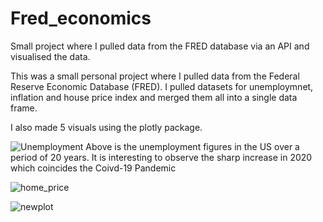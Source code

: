 # Fred_economics
Small project where I pulled data from the FRED database via an API and visualised the data.

This was a small personal project where I pulled data from the Federal Reserve Economic Database (FRED). 
I pulled datasets for unemploymnet, inflation and house price index and merged them all into a single data frame.

I also made 5 visuals using the plotly package. 

![Unemployment](https://user-images.githubusercontent.com/116017484/217797298-2ac8744a-529a-4a09-92a1-bd8710bb92d7.png)
Above is the unemployment figures in the US over a period of 20 years. 
It is interesting to observe the sharp increase in 2020 which coincides the Coivd-19 Pandemic

![home_price](https://user-images.githubusercontent.com/116017484/217797326-684fb9db-914d-4233-a7ee-a3fd0ee86247.png)


![newplot](https://user-images.githubusercontent.com/116017484/217797351-9215a9f8-2057-4633-8242-d91f6049242b.png)
